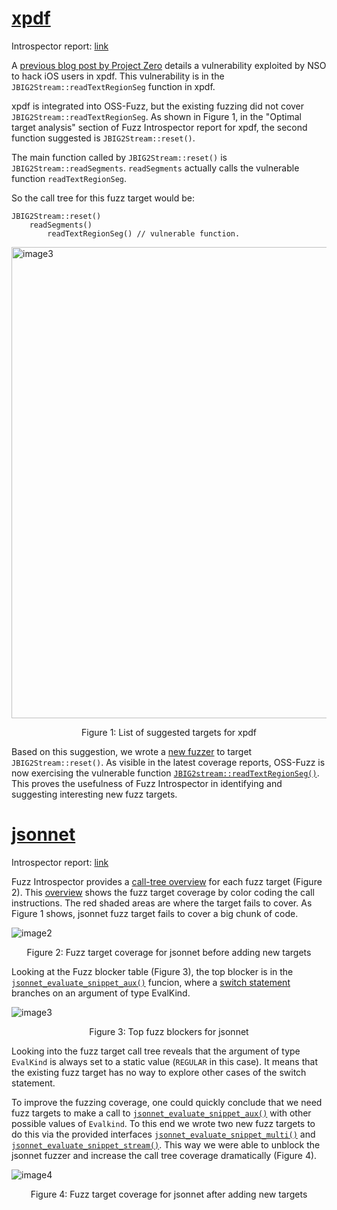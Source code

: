 # [xpdf](https://storage.googleapis.com/oss-fuzz-introspector/xpdf/inspector-report/20220321/fuzz_report.html)
Introspector report: [link](https://storage.googleapis.com/oss-fuzz-introspector/xpdf/inspector-report/20220321/fuzz_report.html)

A [previous blog post by Project Zero](https://googleprojectzero.blogspot.com/2021/12/a-deep-dive-into-nso-zero-click.html)
details a vulnerability exploited by NSO to hack iOS users in xpdf. This vulnerability is in the `JBIG2Stream::readTextRegionSeg`
function in xpdf.

xpdf is integrated into OSS-Fuzz, but the existing fuzzing did not cover `JBIG2Stream::readTextRegionSeg`.
As shown in Figure 1, in the "Optimal target analysis" section of Fuzz Introspector report for xpdf, the
second function suggested is `JBIG2Stream::reset()`.

The main function called by `JBIG2Stream::reset()` is `JBIG2Stream::readSegments`.
`readSegments` actually calls the vulnerable function `readTextRegionSeg`.

So the call tree for this fuzz target would be: 
```
JBIG2Stream::reset()
	readSegments()
		readTextRegionSeg() // vulnerable function.
```

<img width="754" alt="image3" src="https://user-images.githubusercontent.com/759062/165666092-1415fa68-4a9f-4b8f-afad-b18f45d67bcc.png">


<p align="center">Figure 1: List of suggested targets for xpdf</p>

Based on this suggestion, we wrote a [new fuzzer](https://github.com/google/oss-fuzz/blob/master/projects/xpdf/fuzz_JBIG2.cc) to target `JBIG2Stream::reset()`. As visible in the latest coverage reports, OSS-Fuzz is now exercising the vulnerable
function [`JBIG2stream::readTextRegionSeg()`](https://storage.googleapis.com/oss-fuzz-coverage/xpdf/reports-by-target/20220412/fuzz_JBIG2/linux/src/xpdf-4.03/xpdf/JBIG2Stream.cc.html#L1953).
This proves the usefulness of Fuzz Introspector in identifying and suggesting interesting new fuzz targets.

# [jsonnet](https://oss-fuzz-introspector.storage.googleapis.com/jsonnet/inspector-report/20220315/fuzz_report.html)

Introspector report: [link](https://oss-fuzz-introspector.storage.googleapis.com/jsonnet/inspector-report/20220315/fuzz_report.html)

Fuzz Introspector provides a [call-tree overview](https://oss-fuzz-introspector.storage.googleapis.com/jsonnet/inspector-report/20220315/fuzz_report.html#call_tree_0) for each fuzz target (Figure 2).
This [overview](https://github.com/ossf/fuzz-introspector/blob/main/doc/Glossary.md#call-tree-overview)
shows the fuzz target coverage by color coding the call instructions. The red shaded areas are where the target fails to cover.
As Figure 1 shows, jsonnet fuzz target fails to cover a big chunk of code.

![image2](https://user-images.githubusercontent.com/759062/165666474-6d631019-8cb5-42ae-8e5b-94d8c3dbbc73.png)

<p align="center">Figure 2: Fuzz target coverage for jsonnet before adding new targets</p>

Looking at the Fuzz blocker table (Figure 3), the top blocker is in  the [`jsonnet_evaluate_snippet_aux()`](https://storage.googleapis.com/oss-fuzz-coverage/jsonnet/reports/20220314/linux/src/jsonnet/core/libjsonnet.cpp.html#L482) funcion,
where a [switch statement](https://storage.googleapis.com/oss-fuzz-coverage/jsonnet/reports/20220314/linux/src/jsonnet/core/libjsonnet.cpp.html#L501) branches on an argument of type EvalKind. 

![image3](https://user-images.githubusercontent.com/759062/165666690-b8ad408a-3da2-4a82-bb36-703d499a36fe.png)


<p align="center">Figure 3: Top fuzz blockers for jsonnet</p>

Looking into the fuzz target call tree reveals that the argument of type `EvalKind`
is always set to a static value (`REGULAR` in this case).
It means that the existing fuzz target has no way to explore other cases of the switch statement. 

To improve the fuzzing coverage, one could quickly conclude that we need fuzz targets to
make a call to [`jsonnet_evaluate_snippet_aux()`](https://storage.googleapis.com/oss-fuzz-coverage/jsonnet/reports/20220314/linux/src/jsonnet/core/libjsonnet.cpp.html#L482)
with other possible values of `Evalkind`. To this end we wrote two new fuzz targets to do
this via the provided interfaces
[`jsonnet_evaluate_snippet_multi()`](https://storage.googleapis.com/oss-fuzz-coverage/jsonnet/reports/20220314/linux/src/jsonnet/core/libjsonnet.cpp.html#L669)
and  [`jsonnet_evaluate_snippet_stream()`](https://storage.googleapis.com/oss-fuzz-coverage/jsonnet/reports/20220314/linux/src/jsonnet/core/libjsonnet.cpp.html#L678). 
This way we were able to unblock the jsonnet fuzzer and increase the call tree coverage dramatically (Figure 4). 

![image4](https://user-images.githubusercontent.com/759062/165666703-c9ab3fde-4629-49db-bd2b-f2d6e4fc8b03.png)

<p align="center">Figure 4: Fuzz target coverage for jsonnet after adding new targets</p>
